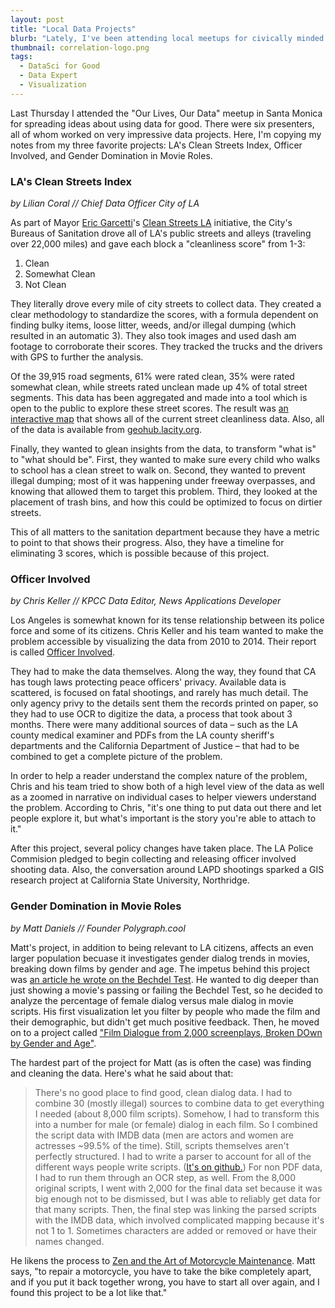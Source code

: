 ```yaml
---
layout: post
title: "Local Data Projects"
blurb: "Lately, I've been attending local meetups for civically minded data science projects. The one I attended last week had amazing projects and presenters."
thumbnail: correlation-logo.png
tags: 
  - DataSci for Good
  - Data Expert
  - Visualization
---
```


Last Thursday I attended the "Our Lives, Our Data" meetup in Santa Monica for spreading ideas about using data for good. There were six presenters, all of whom worked on very impressive data projects. Here, I'm copying my notes from my three favorite projects: LA's Clean Streets Index, Officer Involved, and Gender Domination in Movie Roles.

### LA's Clean Streets Index 
*by Lilian Coral // Chief Data Officer City of LA*

As part of Mayor [Eric Garcetti](https://en.wikipedia.org/wiki/Eric_Garcetti)'s [Clean Streets LA](http://www.cleanstreetsla.org) initiative, the City's Bureaus of Sanitation drove all of LA's public streets and alleys (traveling over 22,000 miles) and gave each block a "cleanliness score" from 1-3:

1. Clean
2. Somewhat Clean
3. Not Clean

They literally drove every mile of city streets to collect data. They created a clear methodology to standardize the scores, with a formula dependent on finding bulky items, loose litter, weeds, and/or illegal dumping (which resulted in an automatic 3). They also took images and used dash am footage to corroborate their scores. They tracked the trucks and the drivers  with GPS to further the analysis.

Of the 39,915 road segments, 61% were rated clean, 35% were rated somewhat clean, while streets rated unclean made up 4% of total street segments. This data has been aggregated and made into a tool which is open to the public to explore these street scores. The result was [an interactive map](http://www.cleanstreetsla.org/cleanstat/) that shows all of the current street cleanliness data. Also, all of the data is available from [geohub.lacity.org](http://geohub.lacity.org/datasets/661fe82f121a4eb795a1d3884a06f1da_0).

Finally, they wanted to glean insights from the data, to transform "what is" to "what should be". First, they wanted to make sure every child who walks to school has a clean street to walk on. Second, they wanted to prevent illegal dumping; most of it was happening under freeway overpasses, and knowing that allowed them to target this problem. Third, they looked at the placement of trash bins, and how this could be optimized to focus on dirtier streets.

This of all matters to the sanitation department because they have a metric to point to that shows their progress. Also, they have a timeline for eliminating 3 scores, which is possible because of this project.

### Officer Involved
*by Chris Keller // KPCC Data Editor, News Applications Developer*

Los Angeles is somewhat known for its tense relationship between its police force and some of its citizens. Chris Keller and his team wanted to make the problem accessible by visualizing the data from 2010 to 2014. Their report is called [Officer Involved](http://projects.scpr.org/officer-involved/).

They had to make the data themselves. Along the way, they found that CA has tough laws protecting peace officers' privacy. Available data is scattered, is focused on fatal shootings, and rarely has much detail. The only agency privy to the details sent them the records printed on paper, so they had to use OCR to digitize the data, a process that took about 3 months. There were many additional sources of data – such as the LA county medical examiner and PDFs from the LA county sheriff's departments and the California Department of Justice – that had to be combined to get a complete picture of the problem.

In order to help a reader understand the complex nature of the problem, Chris and his team tried to show both of a high level view of the data as well as a zoomed in narrative on individual cases to helper viewers understand the problem. According to Chris, "it's one thing to put data out there and let people explore it, but what's important is the story you're able to attach to it."

After this project, several policy changes have taken place. The LA Police Commision pledged to begin collecting and releasing officer involved shooting data. Also, the conversation around LAPD shootings sparked a GIS research project at California State University, Northridge.

### Gender Domination in Movie Roles
*by Matt Daniels // Founder Polygraph.cool*

Matt's project, in addition to being relevant to LA citizens, affects an even larger population becuase it investigates gender dialog trends in movies, breaking down films by gender and age. The impetus behind this project was [an article he wrote on the Bechdel Test](http://polygraph.cool/bechdel/). He wanted to dig deeper than just showing a movie's passing or failing the Bechdel Test, so he decided to analyze the percentage of female dialog versus male dialog in movie scripts. His first visualization let you filter by people who made the film and their demographic, but didn't get much positive feedback. Then, he moved on to a project called ["Film Dialogue from 2,000 screenplays, Broken DOwn by Gender and Age"](http://polygraph.cool/films/).

The hardest part of the project for Matt (as is often the case) was finding and cleaning the data. Here's what he said about that:

> There's no good place to find good, clean dialog data. I had to combine 30 (mostly illegal) sources to combine data to get everything I needed (about 8,000 film scripts). Somehow, I had to transform this into a number for male (or female) dialog in each film. So I combined the script data with IMDB data (men are actors and women are actresses ~99.5% of the time). Still, scripts themselves aren't perfectly structured. I had to write a parser to account for all of the different ways people write scripts. ([It's on github.](https://github.com/matthewfdaniels/scripts/)) For non PDF data, I had to run them through an OCR step, as well. From the 8,000 original scripts, I went with 2,000 for the final data set because it was big enough not to be dismissed, but I was able to reliably get data for that many scripts. Then, the final step was linking the parsed scripts with the IMDB data, which involved complicated mapping because it's not 1 to 1. Sometimes characters are added or removed or have their names changed.

He likens the process to [Zen and the Art of Motorcycle Maintenance](https://en.wikipedia.org/wiki/Zen_and_the_Art_of_Motorcycle_Maintenance). Matt says, "to repair a motorcycle, you have to take the bike completely apart, and if you put it back together wrong, you have to start all over again, and I found this project to be a lot like that."
